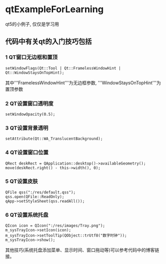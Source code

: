 # qtExampleForLearning

qt5的小例子, 仅仅是学习用

## 代码中有关qt的入门技巧包括

### 1 QT窗口无边框和置顶

```
setWindowFlags(Qt::Tool | Qt::FramelessWindowHint | Qt::WindowStaysOnTopHint);
```

其中'''FramelessWindowHint'''为无边框参数, '''WindowStaysOnTopHint'''为置顶参数


### 2 QT设置窗口透明度

```
setWindowOpacity(0.5);
```

### 3 QT设置背景透明

```
setAttribute(Qt::WA_TranslucentBackground);
```

### 4 QT设置窗口位置

```
QRect deskRect = QApplication::desktop()->availableGeometry();
move(deskRect.right() - this->width(), 0);
```

### 5 QT设置皮肤

```
QFile qss(":/res/default.qss");
qss.open(QFile::ReadOnly);
qApp->setStyleSheet(qss.readAll());
```

### 6 QT设置系统托盘

```
QIcon icon = QIcon(":/res/images/Tray.png");
m_sysTrayIcon->setIcon(icon);
m_sysTrayIcon->setToolTip(QObject::trUtf8("数字时钟"));
m_sysTrayIcon->show();
```

其他技巧(系统托盘添加菜单、显示时间、窗口拖动等)可以参考代码中的博客链接。

